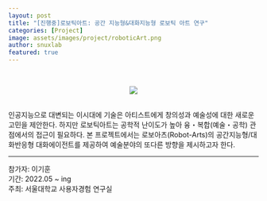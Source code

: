 ```yaml
---
layout: post
title: "[진행중]로보틱아트: 공간 지능형&대화지능형 로보틱 아트 연구"
categories: [Project]
image: assets/images/project/roboticArt.png
author: snuxlab
featured: true
---
```


<p>
<br>
<p align="center"><img src="{{site.baseurl}}/assets/images/project/roboticArt.png" sizes="(min-width: 700px) 600px, 50vw"></p>
<br>
인공지능으로 대변되는 이시대에 기술은 아티스트에게 창의성과 예술성에 대한 새로운 고민을 제안한다. 하지만 로보틱아트는 공학적 난이도가 높아 융・복합(예술・공학) 관점에서의 접근이 필요하다. 본 프로젝트에서는 로보아츠(Robot-Arts)의 공간지능형/대화반응형 대화에이전트를 제공하여 예술분야의 또다른 방향을 제시하고자 한다.
<br>
</p>

<hr>
참가자: 이기훈 <br>
기간: 2022.05 ~ ing<br>
주최: 서울대학교 사용자경험 연구실
